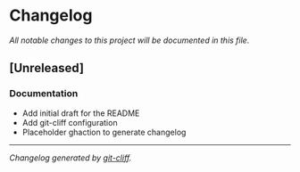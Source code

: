 # Changelog
*All notable changes to this project will be documented in this file.*

## [Unreleased]

### Documentation

- Add initial draft for the README
- Add git-cliff configuration
- Placeholder ghaction to generate changelog

***
*Changelog generated by [git-cliff](https://github.com/orhun/git-cliff).*
